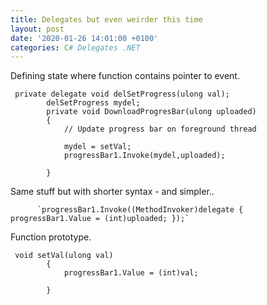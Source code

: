 ```yaml
---
title: Delegates but even weirder this time
layout: post
date: '2020-01-26 14:01:00 +0100'
categories: C# Delegates .NET
---
```


Defining state where function contains pointer to event.
```
 private delegate void delSetProgress(ulong val);
        delSetProgress mydel;
        private void DownloadProgresBar(ulong uploaded)
        {
            // Update progress bar on foreground thread
            
            mydel = setVal;
            progressBar1.Invoke(mydel,uploaded);

        }
```

Same stuff but with shorter syntax - and simpler..
          
          `progressBar1.Invoke((MethodInvoker)delegate { progressBar1.Value = (int)uploaded; });`


Function prototype.
```
 void setVal(ulong val)
        {
            progressBar1.Value = (int)val;

        }
```
